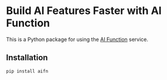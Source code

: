 # Build AI Features Faster with AI Function

This is a Python package for using the [AI Function](https://www.aifunction.com) service.
 
## Installation

```bas h
pip install aifn 
```
